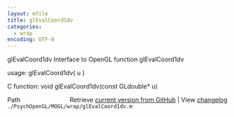 ```yaml
---
layout: mfile
title: glEvalCoord1dv
categories:
  - wrap
encoding: UTF-8
---
```


glEvalCoord1dv  Interface to OpenGL function glEvalCoord1dv

usage:  glEvalCoord1dv\( u \)

C function:  void glEvalCoord1dv\(const GLdouble\* u\)


<div class="code_header" style="text-align:right;">
  <span style="float:left;">Path&nbsp;&nbsp;</span> <span class="counter">Retrieve <a href=
  "https://raw.github.com/Psychtoolbox-3/Psychtoolbox-3/beta/./PsychOpenGL/MOGL/wrap/glEvalCoord1dv.m">current version from GitHub</a> | View <a href=
  "https://github.com/Psychtoolbox-3/Psychtoolbox-3/commits/beta/./PsychOpenGL/MOGL/wrap/glEvalCoord1dv.m">changelog</a></span>
</div>
<div class="code">
  <code>./PsychOpenGL/MOGL/wrap/glEvalCoord1dv.m</code>
</div>

